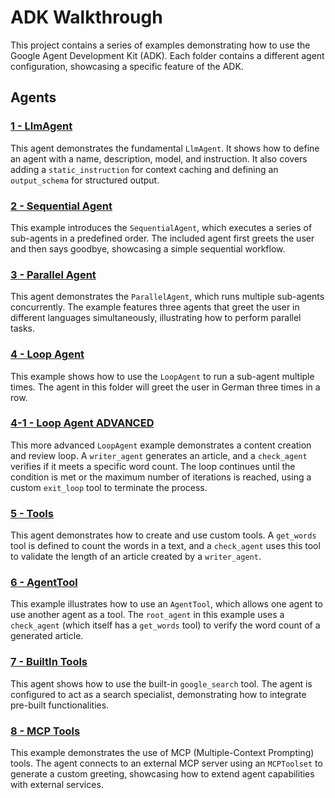 # ADK Walkthrough

This project contains a series of examples demonstrating how to use the Google Agent Development Kit (ADK). Each folder contains a different agent configuration, showcasing a specific feature of the ADK.

## Agents

### [1 - LlmAgent](https://github.com/schenkfab/adk-demos/tree/main/1%20-%20LlmAgent)

This agent demonstrates the fundamental `LlmAgent`. It shows how to define an agent with a name, description, model, and instruction. It also covers adding a `static_instruction` for context caching and defining an `output_schema` for structured output.

### [2 - Sequential Agent](https://github.com/schenkfab/adk-demos/tree/main/2%20-%20Sequential%20Agent)

This example introduces the `SequentialAgent`, which executes a series of sub-agents in a predefined order. The included agent first greets the user and then says goodbye, showcasing a simple sequential workflow.

### [3 - Parallel Agent](https://github.com/schenkfab/adk-demos/tree/main/3%20-%20Parallel%20Agent)

This agent demonstrates the `ParallelAgent`, which runs multiple sub-agents concurrently. The example features three agents that greet the user in different languages simultaneously, illustrating how to perform parallel tasks.

### [4 - Loop Agent](https://github.com/schenkfab/adk-demos/tree/main/4%20-%20Loop%20Agent)

This example shows how to use the `LoopAgent` to run a sub-agent multiple times. The agent in this folder will greet the user in German three times in a row.

### [4-1 - Loop Agent ADVANCED](https://github.com/schenkfab/adk-demos/tree/main/4-1%20-%20Loop%20Agent%20ADVANCED)

This more advanced `LoopAgent` example demonstrates a content creation and review loop. A `writer_agent` generates an article, and a `check_agent` verifies if it meets a specific word count. The loop continues until the condition is met or the maximum number of iterations is reached, using a custom `exit_loop` tool to terminate the process.

### [5 - Tools](https://github.com/schenkfab/adk-demos/tree/main/5%20-%20Tools)

This agent demonstrates how to create and use custom tools. A `get_words` tool is defined to count the words in a text, and a `check_agent` uses this tool to validate the length of an article created by a `writer_agent`.

### [6 - AgentTool](https://github.com/schenkfab/adk-demos/tree/main/6%20-%20AgentTool)

This example illustrates how to use an `AgentTool`, which allows one agent to use another agent as a tool. The `root_agent` in this example uses a `check_agent` (which itself has a `get_words` tool) to verify the word count of a generated article.

### [7 - BuiltIn Tools](https://github.com/schenkfab/adk-demos/tree/main/7%20-%20BuiltIn%20Tools)

This agent shows how to use the built-in `google_search` tool. The agent is configured to act as a search specialist, demonstrating how to integrate pre-built functionalities.

### [8 - MCP Tools](https://github.com/schenkfab/adk-demos/tree/main/8%20-%20MCP%20Tools)

This example demonstrates the use of MCP (Multiple-Context Prompting) tools. The agent connects to an external MCP server using an `MCPToolset` to generate a custom greeting, showcasing how to extend agent capabilities with external services.